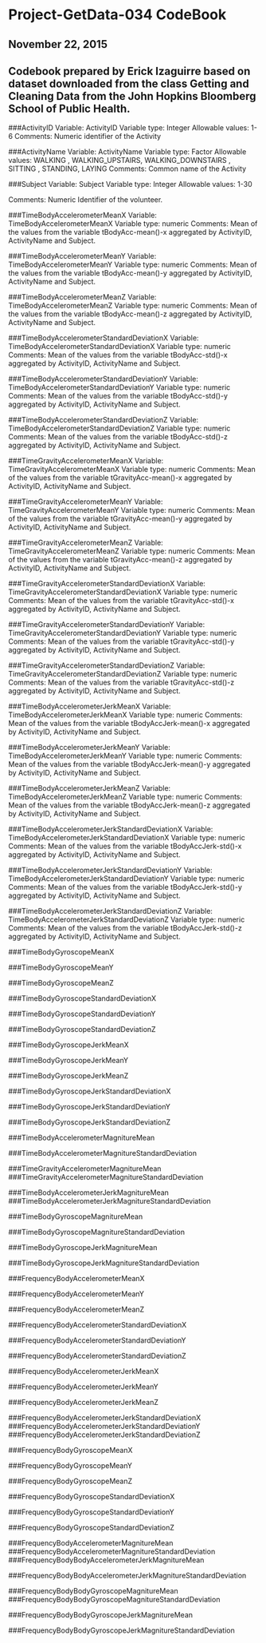 # Project-GetData-034 CodeBook
## November 22, 2015
## Codebook prepared by Erick Izaguirre based on dataset downloaded from the class Getting and Cleaning Data from the John Hopkins Bloomberg School of Public Health.

###ActivityID
Variable: ActivityID
Variable type: Integer
Allowable values: 1-6
Comments: Numeric identifier of the Activity

###ActivityName
Variable: ActivityName
Variable type: Factor
Allowable values: WALKING
, WALKING_UPSTAIRS, WALKING_DOWNSTAIRS
, SITTING
, STANDING, LAYING
Comments: Common name of the Activity

###Subject
Variable: Subject
Variable type: Integer
Allowable values: 1-30

Comments: Numeric Identifier of the volunteer.

###TimeBodyAccelerometerMeanX 
Variable: TimeBodyAccelerometerMeanX
Variable type: numeric
Comments: Mean of the values from the variable tBodyAcc-mean()-x aggregated by ActivityID, ActivityName and Subject.

###TimeBodyAccelerometerMeanY 
Variable: TimeBodyAccelerometerMeanY
Variable type: numeric
Comments: Mean of the values from the variable tBodyAcc-mean()-y aggregated by ActivityID, ActivityName and Subject.

###TimeBodyAccelerometerMeanZ 
Variable: TimeBodyAccelerometerMeanZ
Variable type: numeric
Comments: Mean of the values from the variable tBodyAcc-mean()-z aggregated by ActivityID, ActivityName and Subject.

###TimeBodyAccelerometerStandardDeviationX 
Variable: TimeBodyAccelerometerStandardDeviationX
Variable type: numeric
Comments: Mean of the values from the variable tBodyAcc-std()-x aggregated by ActivityID, ActivityName and Subject.

###TimeBodyAccelerometerStandardDeviationY 
Variable: TimeBodyAccelerometerStandardDeviationY
Variable type: numeric
Comments: Mean of the values from the variable tBodyAcc-std()-y aggregated by ActivityID, ActivityName and Subject.

###TimeBodyAccelerometerStandardDeviationZ 
Variable: TimeBodyAccelerometerStandardDeviationZ
Variable type: numeric
Comments: Mean of the values from the variable tBodyAcc-std()-z aggregated by ActivityID, ActivityName and Subject.

###TimeGravityAccelerometerMeanX 
Variable: TimeGravityAccelerometerMeanX
Variable type: numeric
Comments: Mean of the values from the variable tGravityAcc-mean()-x aggregated by ActivityID, ActivityName and Subject.

###TimeGravityAccelerometerMeanY 
Variable: TimeGravityAccelerometerMeanY
Variable type: numeric
Comments: Mean of the values from the variable tGravityAcc-mean()-y aggregated by ActivityID, ActivityName and Subject.

###TimeGravityAccelerometerMeanZ 
Variable: TimeGravityAccelerometerMeanZ
Variable type: numeric
Comments: Mean of the values from the variable tGravityAcc-mean()-z aggregated by ActivityID, ActivityName and Subject.

###TimeGravityAccelerometerStandardDeviationX 
Variable: TimeGravityAccelerometerStandardDeviationX
Variable type: numeric
Comments: Mean of the values from the variable tGravityAcc-std()-x aggregated by ActivityID, ActivityName and Subject.

###TimeGravityAccelerometerStandardDeviationY 
Variable: TimeGravityAccelerometerStandardDeviationY
Variable type: numeric
Comments: Mean of the values from the variable tGravityAcc-std()-y aggregated by ActivityID, ActivityName and Subject.

###TimeGravityAccelerometerStandardDeviationZ 
Variable: TimeGravityAccelerometerStandardDeviationZ
Variable type: numeric
Comments: Mean of the values from the variable tGravityAcc-std()-z aggregated by ActivityID, ActivityName and Subject.

###TimeBodyAccelerometerJerkMeanX 
Variable: TimeBodyAccelerometerJerkMeanX
Variable type: numeric
Comments: Mean of the values from the variable tBodyAccJerk-mean()-x aggregated by ActivityID, ActivityName and Subject.

###TimeBodyAccelerometerJerkMeanY 
Variable: TimeBodyAccelerometerJerkMeanY
Variable type: numeric
Comments: Mean of the values from the variable tBodyAccJerk-mean()-y aggregated by ActivityID, ActivityName and Subject.

###TimeBodyAccelerometerJerkMeanZ 
Variable: TimeBodyAccelerometerJerkMeanZ
Variable type: numeric
Comments: Mean of the values from the variable tBodyAccJerk-mean()-z aggregated by ActivityID, ActivityName and Subject.

###TimeBodyAccelerometerJerkStandardDeviationX 
Variable: TimeBodyAccelerometerJerkStandardDeviationX
Variable type: numeric
Comments: Mean of the values from the variable tBodyAccJerk-std()-x aggregated by ActivityID, ActivityName and Subject.

###TimeBodyAccelerometerJerkStandardDeviationY 
Variable: TimeBodyAccelerometerJerkStandardDeviationY
Variable type: numeric
Comments: Mean of the values from the variable tBodyAccJerk-std()-y aggregated by ActivityID, ActivityName and Subject.

###TimeBodyAccelerometerJerkStandardDeviationZ 
Variable: TimeBodyAccelerometerJerkStandardDeviationZ
Variable type: numeric
Comments: Mean of the values from the variable tBodyAccJerk-std()-z aggregated by ActivityID, ActivityName and Subject.

###TimeBodyGyroscopeMeanX 

###TimeBodyGyroscopeMeanY 

###TimeBodyGyroscopeMeanZ 

###TimeBodyGyroscopeStandardDeviationX 

###TimeBodyGyroscopeStandardDeviationY 

###TimeBodyGyroscopeStandardDeviationZ 

###TimeBodyGyroscopeJerkMeanX 

###TimeBodyGyroscopeJerkMeanY 

###TimeBodyGyroscopeJerkMeanZ 

###TimeBodyGyroscopeJerkStandardDeviationX 

###TimeBodyGyroscopeJerkStandardDeviationY 

###TimeBodyGyroscopeJerkStandardDeviationZ 

###TimeBodyAccelerometerMagnitureMean 

###TimeBodyAccelerometerMagnitureStandardDeviation 

###TimeGravityAccelerometerMagnitureMean 
###TimeGravityAccelerometerMagnitureStandardDeviation 

###TimeBodyAccelerometerJerkMagnitureMean 
###TimeBodyAccelerometerJerkMagnitureStandardDeviation 

###TimeBodyGyroscopeMagnitureMean 

###TimeBodyGyroscopeMagnitureStandardDeviation 

###TimeBodyGyroscopeJerkMagnitureMean 

###TimeBodyGyroscopeJerkMagnitureStandardDeviation 

###FrequencyBodyAccelerometerMeanX 

###FrequencyBodyAccelerometerMeanY 

###FrequencyBodyAccelerometerMeanZ 

###FrequencyBodyAccelerometerStandardDeviationX 

###FrequencyBodyAccelerometerStandardDeviationY 

###FrequencyBodyAccelerometerStandardDeviationZ 

###FrequencyBodyAccelerometerJerkMeanX 

###FrequencyBodyAccelerometerJerkMeanY 

###FrequencyBodyAccelerometerJerkMeanZ 

###FrequencyBodyAccelerometerJerkStandardDeviationX 
###FrequencyBodyAccelerometerJerkStandardDeviationY 
###FrequencyBodyAccelerometerJerkStandardDeviationZ 

###FrequencyBodyGyroscopeMeanX 

###FrequencyBodyGyroscopeMeanY 

###FrequencyBodyGyroscopeMeanZ 

###FrequencyBodyGyroscopeStandardDeviationX 

###FrequencyBodyGyroscopeStandardDeviationY 

###FrequencyBodyGyroscopeStandardDeviationZ 

###FrequencyBodyAccelerometerMagnitureMean 
###FrequencyBodyAccelerometerMagnitureStandardDeviation 
###FrequencyBodyBodyAccelerometerJerkMagnitureMean 

###FrequencyBodyBodyAccelerometerJerkMagnitureStandardDeviation 

###FrequencyBodyBodyGyroscopeMagnitureMean 
###FrequencyBodyBodyGyroscopeMagnitureStandardDeviation 

###FrequencyBodyBodyGyroscopeJerkMagnitureMean 

###FrequencyBodyBodyGyroscopeJerkMagnitureStandardDeviation
